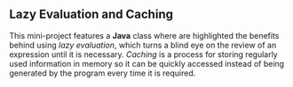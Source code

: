 ## Lazy Evaluation and Caching

This mini-project features a **Java** class where are highlighted the benefits behind using *lazy evaluation*, which turns a blind eye on the review of an expression until it is necessary. *Caching* is a process for storing regularly used information in memory so it can be quickly accessed instead of being generated by the program every time it is required.

